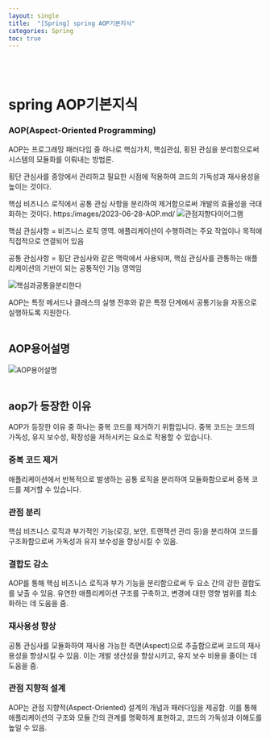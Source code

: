 ```yaml
---
layout: single
title:  "[Spring] spring AOP기본지식"
categories: Spring
toc: true
---
```

<br><br>
 
# spring AOP기본지식 #

<h3> AOP(Aspect-Oriented Programming)</h3>

AOP는 프로그래밍 패러다임 중 하나로 핵심가치, 핵심관심, 횡된 관심을 분리함으로써 시스템의 모듈화를 이뤄내는 방법론.

횡단 관심사를 중앙에서 관리하고 필요한 시점에 적용하여 코드의 가독성과 재사용성을 높이는 것이다.

핵심 비즈니스 로직에서 공통 관심 사항을 분리하여 제거함으로써 개발의 효율성을 극대화하는 것이다.
https:/images/2023-06-28-AOP.md/
![관점지향다이어그램](https:/images/2023-06-28-AOP.md/관점지향다이어그램.png)

핵심 관심사항 = 비즈니스 로직 영역. 애플리케이션이 수행하려는 주요 작업이나 목적에 직접적으로 연결되어 있음

공통 관심사항 = 횡단 관심사와 같은 맥락에서 사용되며, 핵심 관심사를 관통하는 애플리케이션의 기반이 되는 공통적인 기능 영역임


![핵심과공통을분리한다](https:/images/2023-06-28-AOP.md/핵심과공통을분리한다.png)

AOP는 특정 메서드나 클래스의 실행 전후와 같은 특정 단계에서 공통기능을 자동으로 실행하도록 지원한다.
<br><br>


## AOP용어설명 ##

![AOP용어설명](https:/images/2023-06-28-AOP.md/AOP용어설명.png)
<br><br>


## aop가 등장한 이유 ##

AOP가 등장한 이유 중 하나는 중복 코드를 제거하기 위함입니다. 중복 코드는 코드의 가독성, 유지 보수성, 확장성을 저하시키는 요소로 작용할 수 있습니다.
<br>

### 중복 코드 제거 ###

애플리케이션에서 반복적으로 발생하는 공통 로직을 분리하여 모듈화함으로써 중복 코드를 제거할 수 있습니다.
<br>

### 관점 분리 ###

핵심 비즈니스 로직과 부가적인 기능(로깅, 보안, 트랜잭션 관리 등)을 분리하여 코드를 구조화함으로써 가독성과 유지 보수성을 향상시킬 수 있음.
<br>

### 결합도 감소 ###

AOP를 통해 핵심 비즈니스 로직과 부가 기능을 분리함으로써 두 요소 간의 강한 결합도를 낮출 수 있음. 유연한 애플리케이션 구조를 구축하고, 변경에 대한 영향 범위를 최소화하는 데 도움을 줌.
<br>

### 재사용성 향상 ###

공통 관심사를 모듈화하여 재사용 가능한 측면(Aspect)으로 추출함으로써 코드의 재사용성을 향상시킬 수 있음. 이는 개발 생산성을 향상시키고, 유지 보수 비용을 줄이는 데 도움을 줌.
<br>

### 관점 지향적 설계 ### 

AOP는 관점 지향적(Aspect-Oriented) 설계의 개념과 패러다임을 제공함. 이를 통해 애플리케이션의 구조와 모듈 간의 관계를 명확하게 표현하고, 코드의 가독성과 이해도를 높일 수 있음.
<br>

